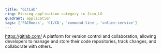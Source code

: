 ```yaml
---
title: "GitLab"
ring: Missing application category in Json_LD
quadrant: application
tags: ['FAIRness', 'CI/CD', 'command-line', 'online-service']
---
```

https://gitlab.com/
A platform for version control and collaboration, allowing developers to manage and store their code repositories, track changes, and collaborate with others.
